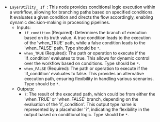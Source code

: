 - `LayerUtility_ If `: This node provides conditional logic execution within a workflow, allowing for branching paths based on specified conditions. It evaluates a given condition and directs the flow accordingly, enabling dynamic decision-making in processing pipelines.
    - Inputs:
        - `if_condition` (Required): Determines the branch of execution based on its truth value. A true condition leads to the execution of the 'when_TRUE' path, while a false condition leads to the 'when_FALSE' path. Type should be `*`.
        - `when_TRUE` (Required): The path or operation to execute if the 'if_condition' evaluates to true. This allows for dynamic control over the workflow based on conditions. Type should be `*`.
        - `when_FALSE` (Required): The path or operation to execute if the 'if_condition' evaluates to false. This provides an alternative execution path, ensuring flexibility in handling various scenarios. Type should be `*`.
    - Outputs:
        - `?`: The result of the executed path, which could be from either the 'when_TRUE' or 'when_FALSE' branch, depending on the evaluation of the 'if_condition'. This output type name is represented by a placeholder '?', indicating the flexibility in the output based on conditional logic. Type should be `*`.

